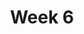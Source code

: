 ---
title: Week 6
weekNumber: 6
days:
- date: 2024-09-09
  events:
    ? '**Lecture 6**{: .label .label-lecture } [Data Structures II: Dictionaries & Sets & Basic File I/O](lecture/lec06)'
    : ''
- date: 2024-09-11
  events:
    ? '**Lab 6**{: .label .label-lab } [Mapping Data with Dictionaries & Reading/Writing Text Files](lab/lab06)'
    ? '**Homework 6**{: .label .label-hw } [Dictionaries & File I/O](hw/hw06) (due Sep 18)'
    : ''

---